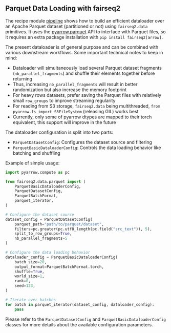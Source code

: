 ## Parquet Data Loading with fairseq2

The recipe module [pipeline](./pipeline.py) shows how to build an efficient dataloader over an Apache Parquet dataset (partitioned or not) using `fairseq2.data` primitives. It uses the [pyarrow.parquet](https://arrow.apache.org/docs/python/generated/pyarrow.parquet.ParquetDataset.html) API to interface with Parquet files, so it requires an extra package installation with `pip install fairseq2[arrow]`.

The present dataloader is of general purpose and can be combined with various downstream workflows. Some important technical notes to keep in mind:

* Dataloader will simultaneously load several Parquet dataset fragments (`nb_parallel_fragments`) and shuffle their elements together before returning
* Thus, increasing `nb_parallel_fragments` will result in better randomization but also increase the memory footprint
* For heavy rows datasets, prefer saving the Parquet files with relatively small `row_groups` to improve streaming regularity
* For reading from S3 storage, `fairseq2.data` being multithreaded, `from pyarrow.fs import S3FileSystem` (releasing GIL) works best
* Currently, only some of pyarrow dtypes are mapped to their torch equivalent, this support will improve in the future

The dataloader configuration is split into two parts:
- `ParquetDatasetConfig`: Configures the dataset source and filtering
- `ParquetBasicDataloaderConfig`: Controls the data loading behavior like batching and shuffling

Example of simple usage:

```python
import pyarrow.compute as pc

from fairseq2.data.parquet import (
    ParquetBasicDataloaderConfig,
    ParquetDatasetConfig,
    ParquetBatchFormat,
    parquet_iterator,
)

# Configure the dataset source
dataset_config = ParquetDatasetConfig(
    parquet_path="path/to/parquet/dataset",
    filters=pc.greater(pc.utf8_length(pc.field("src_text")), 5),
    split_to_row_groups=True,
    nb_parallel_fragments=5
)

# Configure the data loading behavior
dataloader_config = ParquetBasicDataloaderConfig(
    batch_size=20,
    output_format=ParquetBatchFormat.torch,
    shuffle=True,
    world_size=1,
    rank=0,
    seed=123,
)

# Iterate over batches
for batch in parquet_iterator(dataset_config, dataloader_config):
    pass
```

Please refer to the `ParquetDatasetConfig` and `ParquetBasicDataloaderConfig` classes for more details about the available configuration parameters.

